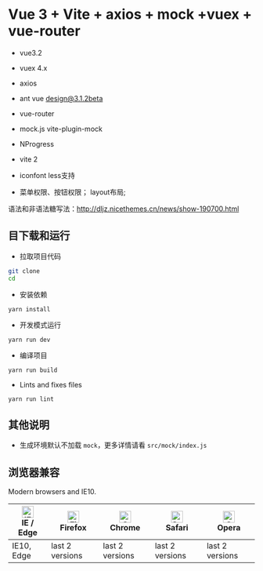 # Vue 3 + Vite + axios + mock +vuex + vue-router

- vue3.2
- vuex 4.x
- axios
- ant vue design@3.1.2beta
- vue-router
- mock.js
vite-plugin-mock
- NProgress
- vite 2
- iconfont
less支持

- 菜单权限、按钮权限；
layout布局;

语法和非语法糖写法：http://dljz.nicethemes.cn/news/show-190700.html

目下载和运行
----

- 拉取项目代码
```bash
git clone
cd
```

- 安装依赖
```
yarn install
```

- 开发模式运行
```
yarn run dev
```

- 编译项目
```
yarn run build
```

- Lints and fixes files
```
yarn run lint
```



其他说明
----
- 生成环境默认不加载 `mock`，更多详情请看 `src/mock/index.js`

## 浏览器兼容

Modern browsers and IE10.

| [<img src="https://raw.githubusercontent.com/alrra/browser-logos/master/src/edge/edge_48x48.png" alt="IE / Edge" width="24px" height="24px" />](http://godban.github.io/browsers-support-badges/)</br>IE / Edge | [<img src="https://raw.githubusercontent.com/alrra/browser-logos/master/src/firefox/firefox_48x48.png" alt="Firefox" width="24px" height="24px" />](http://godban.github.io/browsers-support-badges/)</br>Firefox | [<img src="https://raw.githubusercontent.com/alrra/browser-logos/master/src/chrome/chrome_48x48.png" alt="Chrome" width="24px" height="24px" />](http://godban.github.io/browsers-support-badges/)</br>Chrome | [<img src="https://raw.githubusercontent.com/alrra/browser-logos/master/src/safari/safari_48x48.png" alt="Safari" width="24px" height="24px" />](http://godban.github.io/browsers-support-badges/)</br>Safari | [<img src="https://raw.githubusercontent.com/alrra/browser-logos/master/src/opera/opera_48x48.png" alt="Opera" width="24px" height="24px" />](http://godban.github.io/browsers-support-badges/)</br>Opera |
| --- | --- | --- | --- | --- |
| IE10, Edge | last 2 versions | last 2 versions | last 2 versions | last 2 versions |
